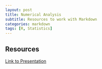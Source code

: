 ```yaml
---
layout: post
title: Numerical Analysis
subtitle: Resources to work with Markdown
categories: markdown
tags: [R, Statistics]
---
```


## Resources

[Link to Presentation](../subfiles/2024-06-09-presentation.md)

